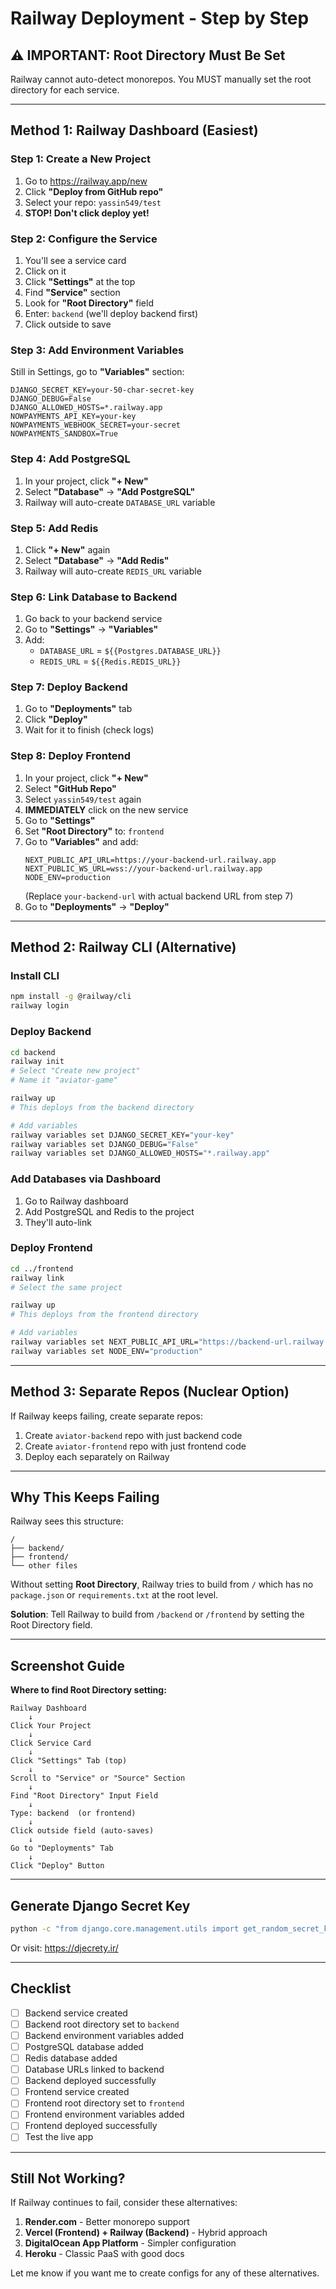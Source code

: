 # Railway Deployment - Step by Step

## ⚠️ IMPORTANT: Root Directory Must Be Set

Railway cannot auto-detect monorepos. You MUST manually set the root directory for each service.

---

## Method 1: Railway Dashboard (Easiest)

### Step 1: Create a New Project
1. Go to https://railway.app/new
2. Click **"Deploy from GitHub repo"**
3. Select your repo: `yassin549/test`
4. **STOP! Don't click deploy yet!**

### Step 2: Configure the Service
1. You'll see a service card
2. Click on it
3. Click **"Settings"** at the top
4. Find **"Service"** section
5. Look for **"Root Directory"** field
6. Enter: `backend` (we'll deploy backend first)
7. Click outside to save

### Step 3: Add Environment Variables
Still in Settings, go to **"Variables"** section:
```
DJANGO_SECRET_KEY=your-50-char-secret-key
DJANGO_DEBUG=False
DJANGO_ALLOWED_HOSTS=*.railway.app
NOWPAYMENTS_API_KEY=your-key
NOWPAYMENTS_WEBHOOK_SECRET=your-secret
NOWPAYMENTS_SANDBOX=True
```

### Step 4: Add PostgreSQL
1. In your project, click **"+ New"**
2. Select **"Database"** → **"Add PostgreSQL"**
3. Railway will auto-create `DATABASE_URL` variable

### Step 5: Add Redis
1. Click **"+ New"** again
2. Select **"Database"** → **"Add Redis"**
3. Railway will auto-create `REDIS_URL` variable

### Step 6: Link Database to Backend
1. Go back to your backend service
2. Go to **"Settings"** → **"Variables"**
3. Add:
   - `DATABASE_URL` = `${{Postgres.DATABASE_URL}}`
   - `REDIS_URL` = `${{Redis.REDIS_URL}}`

### Step 7: Deploy Backend
1. Go to **"Deployments"** tab
2. Click **"Deploy"**
3. Wait for it to finish (check logs)

### Step 8: Deploy Frontend
1. In your project, click **"+ New"**
2. Select **"GitHub Repo"**
3. Select `yassin549/test` again
4. **IMMEDIATELY** click on the new service
5. Go to **"Settings"**
6. Set **"Root Directory"** to: `frontend`
7. Go to **"Variables"** and add:
   ```
   NEXT_PUBLIC_API_URL=https://your-backend-url.railway.app
   NEXT_PUBLIC_WS_URL=wss://your-backend-url.railway.app
   NODE_ENV=production
   ```
   (Replace `your-backend-url` with actual backend URL from step 7)
8. Go to **"Deployments"** → **"Deploy"**

---

## Method 2: Railway CLI (Alternative)

### Install CLI
```bash
npm install -g @railway/cli
railway login
```

### Deploy Backend
```bash
cd backend
railway init
# Select "Create new project"
# Name it "aviator-game"

railway up
# This deploys from the backend directory

# Add variables
railway variables set DJANGO_SECRET_KEY="your-key"
railway variables set DJANGO_DEBUG="False"
railway variables set DJANGO_ALLOWED_HOSTS="*.railway.app"
```

### Add Databases via Dashboard
1. Go to Railway dashboard
2. Add PostgreSQL and Redis to the project
3. They'll auto-link

### Deploy Frontend
```bash
cd ../frontend
railway link
# Select the same project

railway up
# This deploys from the frontend directory

# Add variables
railway variables set NEXT_PUBLIC_API_URL="https://backend-url.railway.app"
railway variables set NODE_ENV="production"
```

---

## Method 3: Separate Repos (Nuclear Option)

If Railway keeps failing, create separate repos:

1. Create `aviator-backend` repo with just backend code
2. Create `aviator-frontend` repo with just frontend code
3. Deploy each separately on Railway

---

## Why This Keeps Failing

Railway sees this structure:
```
/
├── backend/
├── frontend/
└── other files
```

Without setting **Root Directory**, Railway tries to build from `/` which has no `package.json` or `requirements.txt` at the root level.

**Solution**: Tell Railway to build from `/backend` or `/frontend` by setting the Root Directory field.

---

## Screenshot Guide

**Where to find Root Directory setting:**

```
Railway Dashboard
    ↓
Click Your Project
    ↓
Click Service Card
    ↓
Click "Settings" Tab (top)
    ↓
Scroll to "Service" or "Source" Section
    ↓
Find "Root Directory" Input Field
    ↓
Type: backend  (or frontend)
    ↓
Click outside field (auto-saves)
    ↓
Go to "Deployments" Tab
    ↓
Click "Deploy" Button
```

---

## Generate Django Secret Key

```bash
python -c "from django.core.management.utils import get_random_secret_key; print(get_random_secret_key())"
```

Or visit: https://djecrety.ir/

---

## Checklist

- [ ] Backend service created
- [ ] Backend root directory set to `backend`
- [ ] Backend environment variables added
- [ ] PostgreSQL database added
- [ ] Redis database added
- [ ] Database URLs linked to backend
- [ ] Backend deployed successfully
- [ ] Frontend service created
- [ ] Frontend root directory set to `frontend`
- [ ] Frontend environment variables added
- [ ] Frontend deployed successfully
- [ ] Test the live app

---

## Still Not Working?

If Railway continues to fail, consider these alternatives:

1. **Render.com** - Better monorepo support
2. **Vercel (Frontend) + Railway (Backend)** - Hybrid approach
3. **DigitalOcean App Platform** - Simpler configuration
4. **Heroku** - Classic PaaS with good docs

Let me know if you want me to create configs for any of these alternatives.

